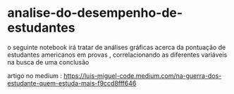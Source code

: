 # analise-do-desempenho-de-estudantes

o seguinte notebook irá tratar de análises gráficas acerca da pontuação de estudantes americanos em provas , correlacionando as diferentes variáveis na busca de uma conclusão

artigo no medium : https://luis-miguel-code.medium.com/na-guerra-dos-estudante-quem-estuda-mais-f9ccd8fff646


<link src=https://github.com/LuisMig-code/analise-do-desempenho-de-estudantes/blob/main/performace_dos_estudantes_em_provas.ipynb>

